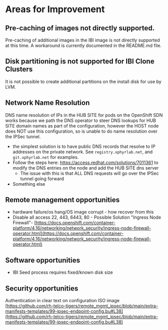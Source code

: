 # Areas for Improvement

## Pre-caching of images not directly supported.

Pre-caching of additional images in the IBI image is not directly supported at this time. A workaround is currently documented in the README.md file.

## Disk partitioning is not supported for IBI Clone Clusters

It is not possible to create additional partitions on the install disk for use by LVM.

## Network Name Resolution

DNS name resolution of IPs in the HUB SITE for pods on the OpenShift SDN works because we path the DNS operator to steer DNS lookups for HUB SITE domain names as part of the configuration, however the HOST node does NOT use this configuration, so is unable to do name resolution over the IPSec tunnel.

* the simplest solution is to have public DNS records that resolve to IP addresses on the private network. See `registry.xphyrlab.net`, and `git.xphyrlab.net` for examples.
* Follow the steps here: https://access.redhat.com/solutions/7011361 to modify the DNS entries on the node and add the HUB SITE dns server
  * The issue with this is that ALL DNS requests will go over the IPSec tunnel going forward
* Something else

## Remote management opportunities

* hardware failure/os hang/OS image corrupt - how recover from this
* Disable all access 22, 443, 6443, 80 - Possible Solution "Ingress Node Firewall"-  [https://docs.openshift.com/container-platform/4.16/networking/network_security/ingress-node-firewall-operator.html](https://docs.openshift.com/container-platform/4.16/networking/network_security/ingress-node-firewall-operator.html)

## Software opportunities

* IBI Seed process requires fixed/known disk size 

## Security opportunities

Authentication in clear text on configuration ISO image [https://github.com/rh-telco-tigers/remote_mgmt_ipsec/blob/main/extra-manifests-templates/99-ipsec-endpoint-config.bu#L38](https://github.com/rh-telco-tigers/remote_mgmt_ipsec/blob/main/extra-manifests-templates/99-ipsec-endpoint-config.bu#L38)

